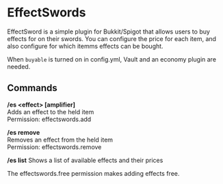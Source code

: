 # EffectSwords
EffectSword is a simple plugin for Bukkit/Spigot that allows users to buy effects for on their swords.
You can configure the price for each item, and also configure for which itemms effects can be bought.

When `buyable` is turned on in config.yml, Vault and an economy plugin are needed.

## Commands

**/es &lt;effect> [amplifier]**  
Adds an effect to the held item  
Permission: effectswords.add

**/es remove <effect>**  
Removes an effect from the held item  
Permission: effectswords.remove

**/es list**
Shows a list of available effects and their prices

The effectswords.free permission makes adding effects free.
